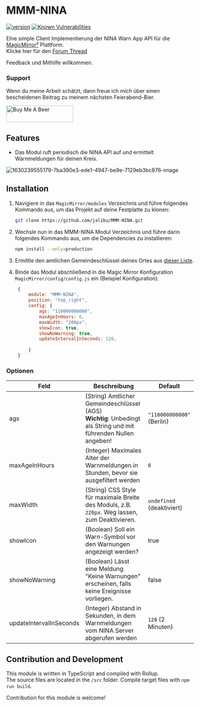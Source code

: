 # MMM-NINA

[![version](https://img.shields.io/github/package-json/v/jalibu/MMM-NINA)](https://github.com/jalibu/MMM-NINA/releases) [![Known Vulnerabilities](https://snyk.io/test/github/jalibu/MMM-NINA/badge.svg?targetFile=package.json)](https://snyk.io/test/github/jalibu/MMM-NINA?targetFile=package.json)

EIne simple Client Implementierung der NINA Warn App API für die [MagicMirror²](https://magicmirror.builders/) Plattform.  
Klicke hier für den [Forum Thread](https://forum.magicmirror.builders/topic/15429/mmm-nina)

Feedback und Mithilfe willkommen.

### Support

Wenn du meine Arbeit schätzt, dann freue ich mich über einen bescheidenen Beitrag zu meinem nächsten Feierabend-Bier.

<a href="https://www.buymeacoffee.com/jalibu" target="_blank"><img src="https://www.buymeacoffee.com/assets/img/custom_images/orange_img.png" alt="Buy Me A Beer" style="height: 45px !important;width: 180px !important;" ></a>

## Features

- Das Modul ruft periodisch die NINA API auf und ermittelt Warnmeldungen für deinen Kreis.

![1630239555179-7ba390e3-ede1-4947-be9e-7129eb3bc876-image](https://user-images.githubusercontent.com/25933231/132957121-e0fccb58-2a28-4989-b325-968013018df7.png)

## Installation

1. Navigiere in das `MagicMirror/modules` Verzeichnis und führe folgendes Kommando aus, um das Projekt auf deine Festplatte zu klonen:

   ```bash
   git clone https://github.com/jalibu/MMM-NINA.git
   ```

2. Wechsle nun in das MMM-NINA Modul Verzeichnis und führe darin folgendes Kommando aus, um die Dependencies zu installieren:
   ```bash
   npm install --only=production
   ```
3. Ermittle den amtlichen Gemeindeschlüssel deines Ortes aus [dieser Liste](https://www.xrepository.de/api/xrepository/urn:de:bund:destatis:bevoelkerungsstatistik:schluessel:rs_2021-07-31/download/Regionalschl_ssel_2021-07-31.json).

4. Binde das Modul abschließend in die Magic Mirror Konfiguration `MagicMirror/config/config.js` ein (Beispiel Konfiguration).
   ```javascript
    {
        module: "MMM-NINA",
        position: "top_right",
        config: {
            ags: "110000000000",
            maxAgeInHours: 6,
            maxWidth: "200px",
            showIcon: true,
            showNoWarning: true,
            updateIntervalInSeconds: 120,
            
        }
    }
   ```

### Optionen

| Feld                    | Beschreibung                                                                                                      | Default                   |
| ----------------------- | ----------------------------------------------------------------------------------------------------------------- | ------------------------- |
| ags                     | (String) Amtlicher Gemeindeschlüssel (AGS)<br>**Wichtig**: Unbedingt als String und mit führenden Nullen angeben! | `"110000000000"` (Berlin) |
| maxAgeInHours           | (Integer) Maximales Alter der Warnmeldungen in Stunden, bevor sie ausgefiltert werden                             | `6`                       |
| maxWidth                | (String) CSS Style für maximale Breite des Moduls, z.B. `220px`. Weg lassen, zum Deaktivieren.                    | `undefined` (deaktiviert) |
| showIcon                | (Boolean) Soll ein Warn-Symbol vor den Warnungen angezeigt werden?                                                | true                      |
| showNoWarning           | (Boolean) Lässt eine Meldung "Keine Warnungen" erscheinen, falls keine Ereignisse vorliegen.                      | false                     |
| updateIntervalInSeconds | (Integer) Abstand in Sekunden, in dem Warnmeldungen vom NINA Server abgerufen werden                              | `120` (2 Minuten)         |

## Contribution and Development

This module is written in TypeScript and compiled with Rollup.  
The source files are located in the `/src` folder.
Compile target files with `npm run build`.

Contribution for this module is welcome!
